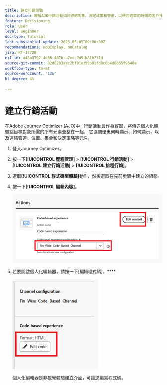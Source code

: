 ```yaml
---
title: 建立行銷活動
description: 瞭解AJO行銷活動如何連結對象、決定政策和管道，以便在適當的時間跨客戶接觸點提供個人化優惠。
feature: Decisioning
role: User
level: Beginner
doc-type: Tutorial
last-substantial-update: 2025-05-05T00:00:00Z
recommendations: noDisplay, noCatalog
jira: KT-17728
exl-id: a48a3702-4d66-467b-a7ec-9d91b81b771d
source-git-commit: 82d82b3aac2bf91e259b01fd8c6b4d6065f9640a
workflow-type: tm+mt
source-wordcount: '126'
ht-degree: 4%

---
```


# 建立行銷活動

在Adobe Journey Optimizer (AJO)中，行銷活動會作為容器，將傳送個人化體驗給目標對象所需的所有元素彙整在一起。 它協調優惠何時顯示、如何顯示，以及連結管道、位置、集合和決定策略等元件。

1. 登入Journey Optimizer。
1. 按一下&#x200B;**[!UICONTROL 歷程管理]** > **[!UICONTROL 行銷活動]** > **[!UICONTROL 建立行銷活動]** > **[!UICONTROL 排程行銷]**。
1. 選取&#x200B;**[!UICONTROL 程式碼型體驗]**&#x200B;動作，然後選取在先前步驟中建立的組態。
1. 按一下&#x200B;**[!UICONTROL 編輯內容]**。

   ![建立行銷活動](assets/create-campaign.png)

1. 若要開啟個人化編輯器，請按一下[編輯程式碼]。****

   ![edit-cbe_html](assets/edit_code_based_exp_html.png)

   個人化編輯器是非視覺體驗建立介面，可讓您編寫程式碼。

